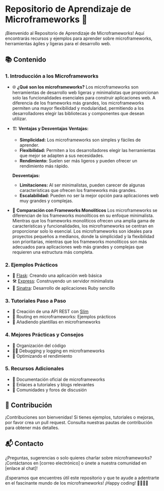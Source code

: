 # Repositorio de Aprendizaje de Microframeworks 🚀

¡Bienvenido al Repositorio de Aprendizaje de Microframeworks! Aquí encontrarás recursos y ejemplos para aprender sobre microframeworks, herramientas ágiles y ligeras para el desarrollo web.

## 📚 Contenido

### 1. Introducción a los Microframeworks
- 🌐 **¿Qué son los microframeworks?**
  Los microframeworks son herramientas de desarrollo web ligeras y minimalistas que proporcionan solo las funcionalidades esenciales para construir aplicaciones web. A diferencia de los frameworks más grandes, los microframeworks permiten una mayor flexibilidad y modularidad, permitiendo a los desarrolladores elegir las bibliotecas y componentes que desean utilizar.

- 🏗️ **Ventajas y Desventajas**
  **Ventajas:**
  - **Simplicidad:** Los microframeworks son simples y fáciles de aprender.
  - **Flexibilidad:** Permiten a los desarrolladores elegir las herramientas que mejor se adapten a sus necesidades.
  - **Rendimiento:** Suelen ser más ligeros y pueden ofrecer un rendimiento más rápido.
  
  **Desventajas:**
  - **Limitaciones:** Al ser minimalistas, pueden carecer de algunas características que ofrecen los frameworks más grandes.
  - **Escalabilidad:** Pueden no ser la mejor opción para aplicaciones web muy grandes y complejas.

- 🧩 **Comparación con Frameworks Monolíticos**
  Los microframeworks se diferencian de los frameworks monolíticos en su enfoque minimalista. Mientras que los frameworks monolíticos ofrecen una amplia gama de características y funcionalidades, los microframeworks se centran en proporcionar solo lo esencial. Los microframeworks son ideales para proyectos pequeños a medianos, donde la simplicidad y la flexibilidad son prioritarias, mientras que los frameworks monolíticos son más adecuados para aplicaciones web más grandes y complejas que requieren una estructura más completa.

### 2. Ejemplos Prácticos
- 🚥 [Flask](https://flask.palletsprojects.com/): Creando una aplicación web básica
- 🛠️ [Express](https://expressjs.com/): Construyendo un servidor minimalista
- 🍍 [Sinatra](http://sinatrarb.com/): Desarrollo de aplicaciones Ruby sencillo

### 3. Tutoriales Paso a Paso
- 📝 Creación de una API REST con [Slim](https://www.slimframework.com/)
- 🔄 Routing en microframeworks: Ejemplos prácticos
- 🌈 Añadiendo plantillas en microframeworks

### 4. Mejores Prácticas y Consejos
- 🧰 Organización del código
- 🕵️‍♂️ Debugging y logging en microframeworks
- 🌟 Optimizando el rendimiento

### 5. Recursos Adicionales
- 📖 Documentación oficial de microframeworks
- 🔗 Enlaces a tutoriales y blogs relevantes
- 📣 Comunidades y foros de discusión

## 🚧 Contribución
¡Contribuciones son bienvenidas! Si tienes ejemplos, tutoriales o mejoras, por favor crea un pull request. Consulta nuestras pautas de contribución para obtener más detalles.

## 📬 Contacto
¿Preguntas, sugerencias o solo quieres charlar sobre microframeworks? ¡Contáctanos en [correo electrónico] o únete a nuestra comunidad en [enlace al chat]!

¡Esperamos que encuentres útil este repositorio y que te ayude a adentrarte en el fascinante mundo de los microframeworks! ¡Happy coding! 👩‍💻👨‍💻

